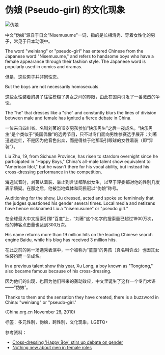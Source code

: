 # 伪娘 (Pseudo-girl) 的文化现象

![伪娘](http://images.china.cn/attachement/jpg/site1007/20101126/000cf1a48b7f0e59b1b70a.jpg)

中文“伪娘”源自于日文“Nisemusume”一词，指的是长相清秀、穿着女性化的男子，常见于日本动漫中。

The word "weiniang" or "pseudo-girl" has entered Chinese from the Japanese word "Nisemusume," and refers to handsome boys who have a female appearance through their fashion style. The Japanese word is popularly used in comics and dramas.

但是，这些男子并非同性恋。

But the boys are not necessarily homosexuals.

这些女性装着的男子往往模糊了男女之间的界限，由此在国内引发了一番激烈的争论。

The "he" that dresses like a "she" and constantly blurs the lines of division between male and female has ignited a fierce debate in China.

一位来自四川省、名叫刘著的19岁男孩参加“快乐男生”之后一夜成名。“快乐男生”是个类似于“美国偶像”的选秀节目，只不过专门面向男性参赛选手展开；刘著迅速走红，不是因为他音色出众，而是得益于他那吸引眼球的女性着装（即“异装”）。

Liu Zhu, 19, from Sichuan Province, has risen to stardom overnight since he participated in "Happy Boys," China's all-male talent show equivalent to "American Idol," but he wasn't there for his vocal ability, but instead his cross-dressing performance in the competition.

海选试音时，刘著从着装、举止到言谈都酷似女生，以至于评委都对他的性别几度表示质疑。在那之后，他被当地媒体和网民冠以“伪娘”称号。

Auditioning for the show, Liu dressed, acted and spoke so femininely that the judges questioned his gender several times. Local media and netizens have hence nicknamed Liu a "nisemusume" or "pseudo girl."

在全球最大中文搜索引擎“百度”上，“刘著”这个名字的搜索量已超过1900万次，他的博客点击量也达到300万次。

His name returns more than 19 million hits on the leading Chinese search engine Baidu, while his blog has received 3 million hits.

在此之前的另一场选秀表演中，一个被称为“童童”的男孩（真名叫许龙）也因其女性装扮而一举成名。

In a previous talent show this year, Xu Long, a boy known as "Tongtong," also became famous because of his cross-dressing.

因为他们的出现，也因为他们带来的轰动效应，中文里诞生了这样一个专门术语——“伪娘”。

Thanks to them and the sensation they have created, there is a buzzword in China: "weiniang" or "pseudo-girl."

(China.org.cn November 28, 2010)

标签：多元性别，伪娘，跨性别，文化现象，LGBTQ+

参考资料：
- [Cross-dressing 'Happy Boy' stirs up debate on gender](../../../../china/2010-05/31/content_20154201.htm)
- [Nothing new about men in female roles](../../../../arts/2010-06/22/content_20317354.htm)